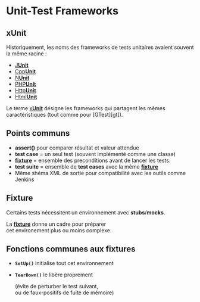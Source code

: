 Unit-Test Frameworks
====================


xUnit
-----

Historiquement, les noms des frameworks de tests unitaires avaient souvent la même racine :

* [J**Unit**][j]
* [Cpp**Unit**][cpp] 
* [N**Unit**][n] 
* [PHP**Unit**][php] 
* [Http**Unit**][http]
* [Html**Unit**][http] 

Le terme [x**Unit**][x] désigne les frameworks qui partagent les mêmes caractéristiques (tout comme pour [GTest][gt]).

[x]:    http://fr.wikipedia.org/wiki/XUnit
[j]:    http://en.wikipedia.org/wiki/JUnit
[cpp]:  http://en.wikipedia.org/wiki/CppUnit
[n]:    http://en.wikipedia.org/wiki/NUnit
[php]:  http://en.wikipedia.org/wiki/PHPUnit
[http]: http://en.wikipedia.org/wiki/HttpUnit
[html]: http://en.wikipedia.org/wiki/HtmlUnit


Points communs
--------------

* **assert()** pour comparer résultat et valeur attendue
* **test case** = un seul test (souvent implémenté comme une classe)
* [**fixture**][f] = ensemble des preconditions avant de lancer les tests.
* **test suite** = ensemble de **test cases** avec la même [**fixture**][f]
* Même shéma XML de sortie pour compatibilité avec les outils comme Jenkins

[x]:    http://fr.wikipedia.org/wiki/XUnit
[f]:    http://fr.wikipedia.org/wiki/Test_fixture


Fixture
-------

Certains tests nécessitent un environnement avec **stubs**/**mocks**.  

La [**fixture**][f] donne un cadre pour préparer  
cet environement plus ou moins complexe.  

[f]:    http://fr.wikipedia.org/wiki/Test_fixture


Fonctions communes aux fixtures
-------------------------------

* **`SetUp()`** initialise tout cet environnement
* **`TearDown()`** le libère proprement

  (évite de perturber le test suivant,  
  ou de faux-positifs de fuite de mémoire) 
